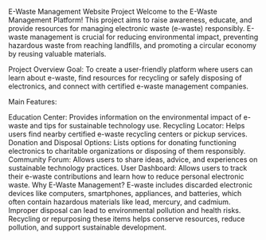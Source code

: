 E-Waste Management Website Project
Welcome to the E-Waste Management Platform! This project aims to raise awareness, educate, and provide resources for managing electronic waste (e-waste) responsibly. E-waste management is crucial for reducing environmental impact, preventing hazardous waste from reaching landfills, and promoting a circular economy by reusing valuable materials.

Project Overview
Goal: To create a user-friendly platform where users can learn about e-waste, find resources for recycling or safely disposing of electronics, and connect with certified e-waste management companies.

Main Features:

Education Center: Provides information on the environmental impact of e-waste and tips for sustainable technology use.
Recycling Locator: Helps users find nearby certified e-waste recycling centers or pickup services.
Donation and Disposal Options: Lists options for donating functioning electronics to charitable organizations or disposing of them responsibly.
Community Forum: Allows users to share ideas, advice, and experiences on sustainable technology practices.
User Dashboard: Allows users to track their e-waste contributions and learn how to reduce personal electronic waste.
Why E-Waste Management?
E-waste includes discarded electronic devices like computers, smartphones, appliances, and batteries, which often contain hazardous materials like lead, mercury, and cadmium. Improper disposal can lead to environmental pollution and health risks. Recycling or repurposing these items helps conserve resources, reduce pollution, and support sustainable development.
